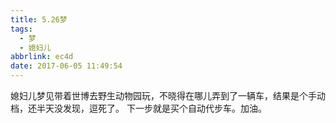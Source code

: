 ```yaml
---
title: 5.26梦
tags:
  - 梦
  - 媳妇儿
abbrlink: ec4d
date: 2017-06-05 11:49:54
---
```

媳妇儿梦见带着世博去野生动物园玩，不晓得在哪儿弄到了一辆车，结果是个手动档，还半天没发现，逗死了。
下一步就是买个自动代步车。加油。